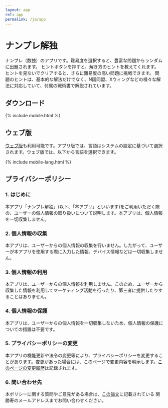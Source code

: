 ```yaml
---
layout: app
ref: app
permalink: /ja/app
---
```


# ナンプレ解独

ナンプレ（数独）のアプリです。難易度を選択すると、豊富な問題からランダムに出題されます。
ヒントボタンを押すと、解き方のヒントを教えてくれます。
ヒントを見ないでクリアすると、さらに難易度の高い問題に挑戦できます。
問題のヒントは、基本的な解法だけでなく、N国同盟、Xウィングなどの様々な解法に対応していて、付属の戦術書で解説されています。

## ダウンロード
{% include mobile.html %}

## ウェブ版
[ウェブ版](../sudoku/)も利用可能です。アプリ版では、言語はシステムの設定に基づいて選択されます。ウェブ版では、以下から言語を選択できます。

{% include mobile-lang.html %}

## <a name="privacy">プライバシーポリシー</a>

### 1. はじめに
本アプリ「ナンプレ解独」(以下、「本アプリ」といいます)をご利用いただく際の、ユーザーの個人情報の取り扱いについて説明します。本アプリは、個人情報を一切収集しません。

### 2. 個人情報の収集
本アプリは、ユーザーからの個人情報の収集を行いません。したがって、ユーザーが本アプリを使用する際に入力した情報、デバイス情報などは一切収集しません。

### 3. 個人情報の利用
本アプリは、ユーザーからの個人情報を利用しません。このため、ユーザーから収集した情報を利用してマーケティング活動を行ったり、第三者に提供したりすることはありません。

### 4. 個人情報の保護
本アプリは、ユーザーからの個人情報を一切収集しないため、個人情報の保護についての措置は不要です。

### 5. プライバシーポリシーの変更
本アプリの機能更新や法令の変更等により、プライバシーポリシーを変更することがあります。変更があった場合には、このページで変更内容を明示します。[このページの変更履歴](https://github.com/sekika/kaidoku/commits/master/docs/app.ja.md)は記録されます。

### 6. 問い合わせ先
本ポリシーに関する質問やご意見がある場合は、[この論文](https://doi.org/10.2478/johh-2022-0039)に記載されている 関勝寿のメールアドレスまでお問い合わせください。
